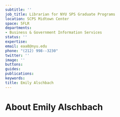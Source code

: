 ```yaml
---
subtitle: ''
job_title: Librarian for NYU SPS Graduate Programs
location: SCPS Midtown Center
space: 5FLR
departments:
- Business & Government Information Services
status: ''
expertise: 
email: eaa8@nyu.edu
phone: "(212) 998--3230"
twitter: ''
image: ''
buttons: 
guides: 
publications: 
keywords: 
title: Emily Alschbach
---
```


# About Emily Alschbach